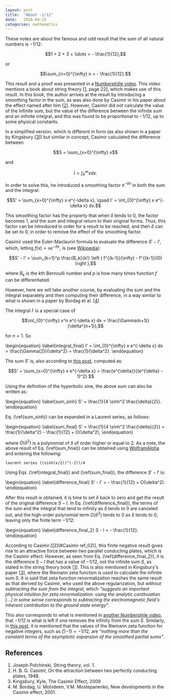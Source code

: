 ```yaml
---
layout: post
title:  "About -1/12"
date:   2016-04-24
categories: mathematics
---
```


These notes are about the famous and odd result that the sum of all natural numbers is $-1/12$:

$$1 + 2 + 3 + \ldots = - \frac{1}{12},$$

or

$$\sum_{n=0}^{\infty} n = - \frac{1}{12}.$$
				
This result and a proof was presented in a [Numberphille video](https://www.youtube.com/watch?v=w-I6XTVZXww). This video mentions a book about string theory \[[1](#ref_01), page 22\], which makes use of this result. In this book, the author arrives at the result by introducing a smoothing factor in the sum, as was also done by Casimir in his paper about the effect named after him \[[2](#ref_02)\]. However, Casimir did not calculate the value of the infinite sum, but the value of the difference between the infinite sum and an infinite integral, and this was found to be proportional to $-1/12$, up to some physical constants.

In a simplified version, which is different in form (as also shown in a paper by Kingsbury \[[3](#ref_03)\]) but similar in concept, Casimir calculated the difference between

$$S = \sum_{x=0}^{\infty} x$$

and

$$I = \int_{0}^{\infty} x dx.$$

In order to solve this, he introduced a smoothing factor $e^{-\delta x}$ in both the sum and the integral:

$$S' = \sum_{x=0}^{\infty} x e^{-\delta x}, \quad I' = \int_{0}^{\infty} x e^{-\delta x} dx.$$

This smoothing factor has the property that when $\delta$ tends to $0$, the factor becomes $1$, and the sum and integral return to their original forms. Thus, this factor can be introduced in order for a result to be reached, and then $\delta$ can be set to $0$, in order to remove the effect of the smoothing factor.

Casimir used the Euler-Maclaurin formula to evaluate the difference $S' - I'$, which, letting $f(x) = x e^{-\delta x}$, is (see [Wikipedia](https://en.wikipedia.org/wiki/Euler%E2%80%93Maclaurin_formula)):

$$S' - I' = \sum_{k=1}^p \frac{B_k}{k!} \left ( f^{(k-1)}(\infty) - f^{(k-1)}(0) \right ),$$

where $B_k$ is the $k$th Bernoulli number and $p$ is how many times function $f$ can be differentiated.

However, here we will take another course, by evaluating the sum and the integral separately and then computing their difference, in a way similar to what is shown in a paper by Bordag et al. \[[4](#ref_04)\]

The integral $I'$ is a special case of

$$\int_{0}^{\infty} x^n e^{-\delta x} dx = \frac{\Gamma(n+1)}{\delta^{n+1}},$$

for $n = 1$. So

\begin{equation}
	\label{integral_final}
	I' = \int_{0}^{\infty} x e^{-\delta x} dx = \frac{\Gamma(2)}{\delta^2} = \frac{1}{\delta^2}.
\end{equation}

The sum $S'$ is, also according to [this post](http://math.stackexchange.com/questions/619902/how-can-i-resolve-sum-x-0-infty-xe-x-theta), computed as:

$$S' = \sum_{x=0}^{\infty} x e^{-\delta x} = \frac{e^{\delta}}{(e^{\delta} - 1)^2}.$$

Using the definition of the hyperbolic sine, the above sum can also be written as:

\begin{equation}
	\label{sum_sinh}
	S' = \frac{1}{4 \sinh^2 \frac{\delta}{2}}.
\end{equation}

Eq. (\ref{sum_sinh}) can be expanded in a Laurent series, as follows:

\begin{equation}
	\label{sum_final}
	S' = \frac{1}{4 \sinh^2 \frac{\delta}{2}} = \frac{1}{\delta^2} - \frac{1}{12} + O(\delta^2),
\end{equation}

where $O(\delta^2)$ is a polynomial of $\delta$ of order higher or equal to $2$. As a note, the above result of Eq. (\ref{sum_final}) can be obtained using [WolframAlpha](http://www.wolframalpha.com/) and entering the following:

```
laurent series ((sinh(x/2))^(-2))/4
```

Using Eqs. (\ref{integral_final}) and (\ref{sum_final}), the difference $S' - I'$ is:

\begin{equation}
	\label{difference_final}
	S' - I' = - \frac{1}{12} + O(\delta^2).
\end{equation}

After this result is obtained, it is time to set $\delta$ back to zero and get the result of the original difference $S - I$. In Eq. (\ref{difference_final}), the terms of the sum and the integral that tend to infinity as $\delta$ tends to $0$ are canceled out, and the high-order polynomial term $O(\delta^2)$ tends to $0$ as $\delta$ tends to $0$, leaving only the finite term $-1/12$:

\begin{equation}
	\label{difference_final_2}
	S - I = - \frac{1}{12}.
\end{equation}

According to Casimir \[[2](#Casimir ref_02)\], this finite negative result gives rise to an attractive force between two parallel conducting plates, which is the Casimir effect. However, as seen from Eq. (\ref{difference_final_2}), it is the difference $S - I$ that has a value of $-1/12$, not the infinite sum $S$, as stated in the string theory book \[[1](#ref_01)\]. This is also mentioned in Kingsbury's paper \[[3](#ref_03)\], where the Riemann zeta function is used to calculate the infinite sum $S$.  It is said that zeta function renormalization reaches the same result as that derived by Casimir, who used the above regularization, but *without subtracting the sum from the integral*, which *"suggests an important physical intuition for zeta renormalization: using the analytic continuation [...] in some sense corresponds to subtracting the electromagnetic field's inherent contribution to the ground state energy"*.

This also corresponds to what is mentioned in [another Numberphile video](https://www.youtube.com/watch?v=0Oazb7IWzbA), that $-1/12$ is what is left if one removes the infinity from the sum $S$. Similarly, in [this post](https://terrytao.wordpress.com/2010/04/10/the-euler-maclaurin-formula-bernoulli-numbers-the-zeta-function-and-real-variable-analytic-continuation/), it is mentioned that the values of the Riemann zeta function for negative integers, such as $\zeta(-1) = -1/12$, are *"nothing more than the constant terms of the asymptotic expansion of the smoothed partial sums"*.


## References

1. <a name="ref_01"></a> Joseph Polchinski, String theory, vol. 1.
2. <a name="ref_02"></a> H. B. G. Casimir, On the attraction between two perfectly conducting plates, 1948.
3. <a name="ref_03"></a> Kingsbury, Kyle, The Casimir Effect, 2009
4. <a name="ref_04"></a> M. Bordag, U. Mohideen, V.M. Mostepanenko, New developments in the Casimir effect, 2001.

